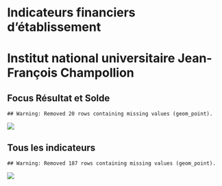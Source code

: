 Indicateurs financiers d’établissement
================

# Institut national universitaire Jean-François Champollion

## Focus Résultat et Solde

    ## Warning: Removed 20 rows containing missing values (geom_point).

![](institut_national_universitaire_jean_françois_champollion_files/figure-gfm/etab.focus-1.png)<!-- -->

## Tous les indicateurs

    ## Warning: Removed 187 rows containing missing values (geom_point).

![](institut_national_universitaire_jean_françois_champollion_files/figure-gfm/etab-1.png)<!-- -->
